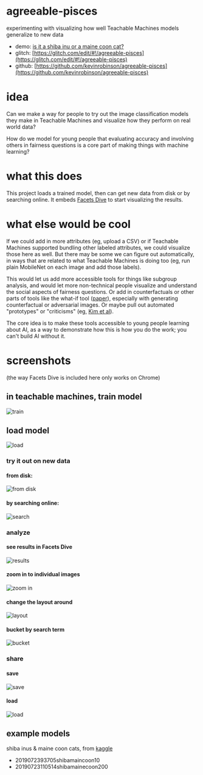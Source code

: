 agreeable-pisces
=================
experimenting with visualizing how well Teachable Machines models generalize to new data

- demo: [is it a shiba inu or a maine coon cat?](https://agreeable-pisces.glitch.me/?model=2019072393705shibamaincoon10)
- glitch: [https://glitch.com/edit/#!/agreeable-pisces](https://glitch.com/edit/#!/agreeable-pisces)
- github: [https://github.com/kevinrobinson/agreeable-pisces](https://github.com/kevinrobinson/agreeable-pisces)

# idea
Can we make a way for people to try out the image classification models they make in Teachable Machines and visualize how they perform on real world data?

How do we model for young people that evaluating accuracy and involving others in fairness questions is a core part of making things with machine learning?

# what this does
This project loads a trained model, then can get new data from disk or by searching online.  It embeds [Facets Dive](https://github.com/PAIR-code/facets/tree/master/facets_dive) to start visualizing the results.

# what else would be cool
If we could add in more attributes (eg, upload a CSV) or if Teachable Machines supported bundling other labeled attributes, we could visualize those here as well.  But there may be some we can figure out automatically, in ways that are related to what Teachable Machines is doing too (eg, run plain MobileNet on each image and add those labels).  

This would let us add more accessible tools for things like subgroup analysis, and would let more non-technical people visualize and understand the social aspects of fairness questions.  Or add in counterfactuals or other parts of tools like the what-if tool ([paper](https://arxiv.org/abs/1907.04135)), especially with generating counterfactual or adversarial images.  Or maybe pull out automated "prototypes" or "criticisms" (eg, [Kim et al](http://people.csail.mit.edu/beenkim/papers/KIM2016NIPS_MMD.pdf)).  

The core idea is to make these tools accessible to young people learning about AI, as a way to demonstrate how this is how you do the work; you can't build AI without it.


# screenshots
(the way Facets Dive is included here only works on Chrome)
## in teachable machines, train model
![train](https://cdn.glitch.com/ab9b24c1-0ef7-44eb-8d1f-fa5b8a84c7c3%2F100-training.png?v=1563895444678)

## load model
![load](https://cdn.glitch.com/ab9b24c1-0ef7-44eb-8d1f-fa5b8a84c7c3%2F100-load-model.png?v=1563895443098)


### try it out on new data
#### from disk:
![from disk](https://cdn.glitch.com/ab9b24c1-0ef7-44eb-8d1f-fa5b8a84c7c3%2F100-upload.png?v=1563895445234)

#### by searching online:
![search](https://cdn.glitch.com/ab9b24c1-0ef7-44eb-8d1f-fa5b8a84c7c3%2F100-search.png?v=1563895443000)

### analyze
#### see results in Facets Dive
![results](https://cdn.glitch.com/ab9b24c1-0ef7-44eb-8d1f-fa5b8a84c7c3%2F100-search-for-shibas.png?v=1563895446657)

#### zoom in to individual images
![zoom in](https://cdn.glitch.com/ab9b24c1-0ef7-44eb-8d1f-fa5b8a84c7c3%2F100-zoom-shiba.png?v=1563895447030)

#### change the layout around
![layout](https://cdn.glitch.com/ab9b24c1-0ef7-44eb-8d1f-fa5b8a84c7c3%2F100-rework-facets.png?v=1563895447452)

#### bucket by search term
![bucket](https://cdn.glitch.com/ab9b24c1-0ef7-44eb-8d1f-fa5b8a84c7c3%2FScreen%20Shot%202019-07-23%20at%206.47.57%20PM.png?v=1563922097962)

### share
#### save
![save](https://cdn.glitch.com/ab9b24c1-0ef7-44eb-8d1f-fa5b8a84c7c3%2Fjson.png?v=1563896142393)

#### load
![load](https://cdn.glitch.com/ab9b24c1-0ef7-44eb-8d1f-fa5b8a84c7c3%2F100-search-for-maine-coon.png?v=1563895444453)

## example models
shiba inus & maine coon cats, from [kaggle](https://www.kaggle.com/tanlikesmath/the-oxfordiiit-pet-dataset/downloads/the-oxfordiiit-pet-dataset.zip/1)
- 2019072393705shibamaincoon10
- 20190723110514shibamainecoon200
